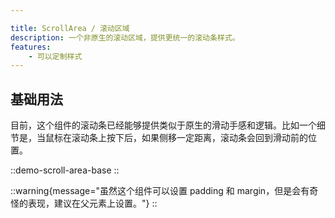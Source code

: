 ```yaml
---

title: ScrollArea / 滚动区域
description: 一个非原生的滚动区域，提供更统一的滚动条样式。
features:
    - 可以定制样式
---
```


## 基础用法

目前，这个组件的滚动条已经能够提供类似于原生的滑动手感和逻辑。比如一个细节是，当鼠标在滚动条上按下后，如果侧移一定距离，滚动条会回到滑动前的位置。

::demo-scroll-area-base
::

::warning{message="虽然这个组件可以设置 padding 和 margin，但是会有奇怪的表现，建议在父元素上设置。"}
::
